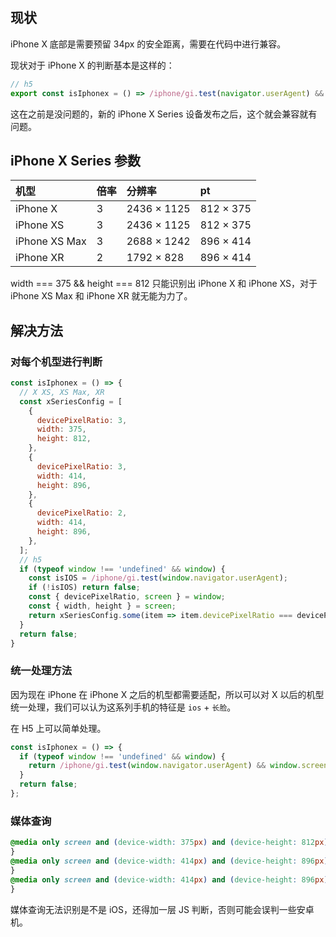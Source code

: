 ## 现状

iPhone X 底部是需要预留 34px 的安全距离，需要在代码中进行兼容。

现状对于 iPhone X 的判断基本是这样的：

```javascript
// h5
export const isIphonex = () => /iphone/gi.test(navigator.userAgent) && window.screen && (window.screen.height === 812 && window.screen.width === 375);
```

这在之前是没问题的，新的 iPhone X Series 设备发布之后，这个就会兼容就有问题。

## iPhone X Series 参数

| 机型 | 倍率	| 分辨率 |	pt |
| :--- | :--- | :--- | :--- |
| iPhone X |	3 | 2436 × 1125 | 812 × 375 |
| iPhone XS | 3 | 2436 × 1125 | 812 × 375 |
| iPhone XS Max | 3	| 2688 × 1242	 | 896 × 414 |
| iPhone XR | 2 | 1792 × 828 | 896 × 414 |

width === 375 && height === 812 只能识别出 iPhone X 和 iPhone XS，对于 iPhone XS Max 和 iPhone XR 就无能为力了。

## 解决方法

### 对每个机型进行判断
```javascript
const isIphonex = () => {
  // X XS, XS Max, XR
  const xSeriesConfig = [
    {
      devicePixelRatio: 3,
      width: 375,
      height: 812,
    },
    {
      devicePixelRatio: 3,
      width: 414,
      height: 896,
    },
    {
      devicePixelRatio: 2,
      width: 414,
      height: 896,
    },
  ];
  // h5
  if (typeof window !== 'undefined' && window) {
    const isIOS = /iphone/gi.test(window.navigator.userAgent);
    if (!isIOS) return false;
    const { devicePixelRatio, screen } = window;
    const { width, height } = screen;
    return xSeriesConfig.some(item => item.devicePixelRatio === devicePixelRatio && item.width === width && item.height === height);
  }
  return false;
}
```
### 统一处理方法
因为现在 iPhone 在 iPhone X 之后的机型都需要适配，所以可以对 X 以后的机型统一处理，我们可以认为这系列手机的特征是 `ios` + `长脸`。

在 H5 上可以简单处理。

```javascript
const isIphonex = () => {
  if (typeof window !== 'undefined' && window) {
    return /iphone/gi.test(window.navigator.userAgent) && window.screen.height >= 812;
  }
  return false;
};
```

### 媒体查询

```css
@media only screen and (device-width: 375px) and (device-height: 812px) and (-webkit-device-pixel-ratio: 3) {
}
@media only screen and (device-width: 414px) and (device-height: 896px) and (-webkit-device-pixel-ratio: 3) {
}
@media only screen and (device-width: 414px) and (device-height: 896px) and (-webkit-device-pixel-ratio: 2) {
}
```

媒体查询无法识别是不是 iOS，还得加一层 JS 判断，否则可能会误判一些安卓机。